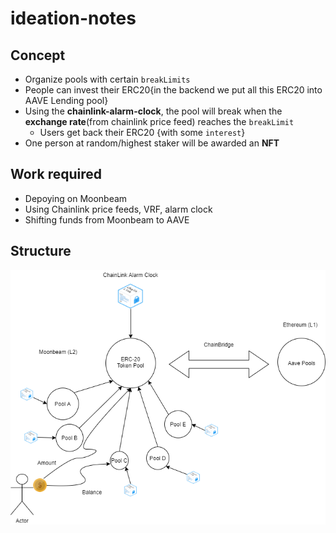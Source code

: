 # ideation-notes
## Concept
 - Organize pools with certain `breakLimits`
 - People can invest their ERC20{in the backend we put all this ERC20 into AAVE Lending pool}
 - Using the **chainlink-alarm-clock**, the pool will break when the **exchange rate**(from chainlink price feed) reaches the `breakLimit`
   - Users get back their ERC20 {with some `interest`}
 - One person at random/highest staker will be awarded an **NFT**

## Work required
 - Depoying on Moonbeam
 - Using Chainlink price feeds, VRF, alarm clock
 - Shifting funds from Moonbeam to AAVE


## Structure
<img src="./assets/image.png" width="600">